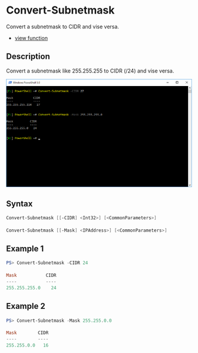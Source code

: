 # Convert-Subnetmask

Convert a subnetmask to CIDR and vise versa.

* [view function](https://github.com/BornToBeRoot/PowerShell/blob/master/Module/LazyAdmin/Functions/Network/Convert-Subnetmask.ps1)

## Description

Convert a subnetmask like 255.255.255 to CIDR (/24) and vise versa.

![Screenshot](Images/Convert-Subnetmask.png?raw=true "Convert-Subnetmask")

## Syntax

```powershell
Convert-Subnetmask [[-CIDR] <Int32>] [<CommonParameters>]

Convert-Subnetmask [[-Mask] <IPAddress>] [<CommonParameters>]
```

## Example 1

```powershell
PS> Convert-Subnetmask -CIDR 24

Mask           CIDR
----           ----
255.255.255.0    24
```

## Example 2

```powershell
PS> Convert-Subnetmask -Mask 255.255.0.0

Mask        CIDR
----        ----
255.255.0.0   16
```
